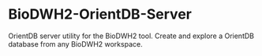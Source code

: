 # BioDWH2-OrientDB-Server
OrientDB server utility for the BioDWH2 tool. Create and explore a OrientDB database from any BioDWH2 workspace.
